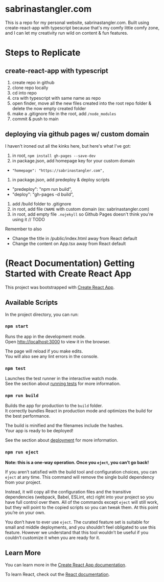 # sabrinastangler.com

This is a repo for my personal website, sabrinastangler.com. Built using create-react-app with typescript because that's my comfy little comfy zone, and I can let my creativity run wild on content & fun features.

# Steps to Replicate

## create-react-app with typescript

1. create repo in github
2. clone repo locally
3. cd into repo
4. cra with typescript with same name as repo
5. open finder, move all the new files created into the root repo folder & delete the now empty created folder
6. make a .gitignore file in the root, add `/node_modules`
7. commit & push to main

## deploying via github pages w/ custom domain

I haven't ironed out all the kinks here, but here's what I've got:

1. in root, `npm install gh-pages --save-dev`
1. in package.json, add homepage key for your custom domain
  * `"homepage": "https://sabrinastangler.com",`
1. in package.json, add predeploy & deploy scripts
  * "predeploy": "npm run build",
  * "deploy": "gh-pages -d build",
1. add /build folder to .gitignore
1. in root, add file `CNAME` with custom domain (ex: sabrinastangler.com)
1. in root, add empty file `.nojekyll` so Github Pages doesn't think you're using it
// TODO

Remember to also

* Change the title in /public/index.html away from React default
* Change the content on App.tsx away from React default

# (React Documentation) Getting Started with Create React App

This project was bootstrapped with [Create React App](https://github.com/facebook/create-react-app).

## Available Scripts

In the project directory, you can run:

### `npm start`

Runs the app in the development mode.\
Open [http://localhost:3000](http://localhost:3000) to view it in the browser.

The page will reload if you make edits.\
You will also see any lint errors in the console.

### `npm test`

Launches the test runner in the interactive watch mode.\
See the section about [running tests](https://facebook.github.io/create-react-app/docs/running-tests) for more information.

### `npm run build`

Builds the app for production to the `build` folder.\
It correctly bundles React in production mode and optimizes the build for the best performance.

The build is minified and the filenames include the hashes.\
Your app is ready to be deployed!

See the section about [deployment](https://facebook.github.io/create-react-app/docs/deployment) for more information.

### `npm run eject`

**Note: this is a one-way operation. Once you `eject`, you can’t go back!**

If you aren’t satisfied with the build tool and configuration choices, you can `eject` at any time. This command will remove the single build dependency from your project.

Instead, it will copy all the configuration files and the transitive dependencies (webpack, Babel, ESLint, etc) right into your project so you have full control over them. All of the commands except `eject` will still work, but they will point to the copied scripts so you can tweak them. At this point you’re on your own.

You don’t have to ever use `eject`. The curated feature set is suitable for small and middle deployments, and you shouldn’t feel obligated to use this feature. However we understand that this tool wouldn’t be useful if you couldn’t customize it when you are ready for it.

## Learn More

You can learn more in the [Create React App documentation](https://facebook.github.io/create-react-app/docs/getting-started).

To learn React, check out the [React documentation](https://reactjs.org/).
